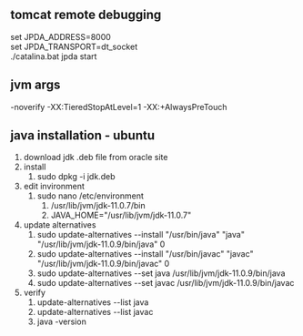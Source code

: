 ## **tomcat remote debugging**
set JPDA_ADDRESS=8000  
set JPDA_TRANSPORT=dt_socket  
./catalina.bat jpda start  

## **jvm args**
-noverify -XX:TieredStopAtLevel=1 -XX:+AlwaysPreTouch

## **java installation - ubuntu**
1. download jdk .deb file from oracle site
1. install
   1. sudo dpkg -i jdk.deb
1. edit invironment 
   1. sudo nano /etc/environment
      1. /usr/lib/jvm/jdk-11.0.7/bin
      1. JAVA_HOME="/usr/lib/jvm/jdk-11.0.7"
1. update alternatives
   1. sudo update-alternatives --install "/usr/bin/java" "java" "/usr/lib/jvm/jdk-11.0.9/bin/java" 0
   1. sudo update-alternatives --install "/usr/bin/javac" "javac" "/usr/lib/jvm/jdk-11.0.9/bin/javac" 0
   1. sudo update-alternatives --set java /usr/lib/jvm/jdk-11.0.9/bin/java
   1. sudo update-alternatives --set javac /usr/lib/jvm/jdk-11.0.9/bin/javac
1. verify
   1. update-alternatives --list java
   1. update-alternatives --list javac
   1. java -version
